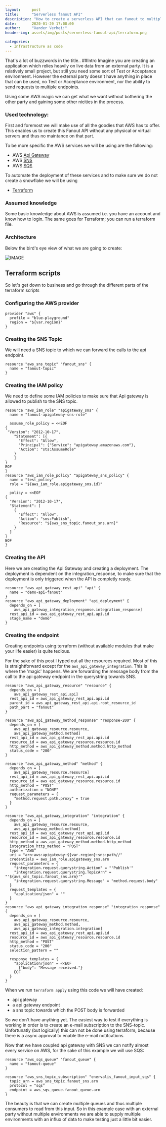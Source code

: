 ```yaml
---
layout:     post
title:      "Serverless fanout API"
description: "How to create a serverless API that can fanout to multiple services/environments"
date:       2020-01-20 17:00:00
author:     "Xander Verheij"
header-img: assets/img/posts/serverless-fanout-api/terraform.png

categories:
  - Infrastructure as code
---
```

That's a lot of buzzwords in the title..
##Intro
Imagine you are creating an application which relies heavily on live data from an external party.
It is a relatively small project, but still you need some sort of Test or Acceptance environment. 
However the external party doesn't have anything in place that can be used, no Test or Acceptance environment, nor the ability to send requests to multiple endpoints.

Using some AWS magic we can get what we want without bothering the other party and gaining some other nicities in the process.

### Used technology:
First and foremost we will make use of all the goodies that AWS has to offer. This enables us to create this Fanout API without any physical or virtual servers and thus no maintance on that part.

To be more specific the AWS services we will be using are the following:
* AWS [Api Gateway](https://aws.amazon.com/api-gateway/)
* AWS [SNS](https://aws.amazon.com/sns)
* AWS [SQS](https://aws.amazon.com/sqs)

To automate the deployment of these services and to make sure we do not create a snowflake we will be using
* [Terraform](https://www.terraform.io)

### Assumed knowledge
Some basic knowledge about AWS is assumed i.e. you have an account and know how to login.
The same goes for Terraform; you can run a terraform file.

### Architecture
Below the bird's eye view of what we are going to create:

![IMAGE](/assets/img/posts/serverless-fanout-api/1C335F82C1DA7BD673AFF75C439F6811.jpg)


## Terraform scripts

So let's get down to business and go through the different parts of the terraform scripts

### Configuring the AWS provider

```
provider "aws" {
  profile = "blue-playground"
  region = "${var.region}"
}
```

### Creating the SNS Topic
We will need a SNS topic to which we can forward the calls to the api endpoint.

```
resource "aws_sns_topic" "fanout_sns" {
  name = "fanout-topic"
}
```

### Creating the IAM policy
We need to define some IAM policies to make sure that Api gateway is allowed to publish to the SNS topic.

```
resource "aws_iam_role" "apigateway_sns" {
  name = "fanout-apigateway-sns-role"

  assume_role_policy = <<EOF
{
 "Version": "2012-10-17",
    "Statement": [{
      "Effect": "Allow",
      "Principal": {"Service": "apigateway.amazonaws.com"},
      "Action": "sts:AssumeRole"
    }
    ]
}
EOF
}
resource "aws_iam_role_policy" "apigateway_sns_policy" {
  name = "test_policy"
  role = "${aws_iam_role.apigateway_sns.id}"

  policy = <<EOF
{
  "Version": "2012-10-17",
  "Statement": [
    {
      "Effect": "Allow",
      "Action": "sns:Publish",
      "Resource": "${aws_sns_topic.fanout_sns.arn}"
    }
  ]
}
EOF
}
```

### Creating the API
Here we are creating the Api Gateway and creating a deployment. 
The deployment is dependent on the integration_response, to make sure that the deployment is only triggered when the API is completly ready.

```
resource "aws_api_gateway_rest_api" "api" {
  name = "demo-api-fanout"
}
resource "aws_api_gateway_deployment" "api_deployment" {
  depends_on = [
    aws_api_gateway_integration_response.integration_response]
  rest_api_id = aws_api_gateway_rest_api.api.id
  stage_name = "demo"
}
```

### Creating the endpoint
Creating endpoints using terraform (without available modules that make your life easier) is quite tedious.

For the sake of this post I typed out all the resources required. Most of this is straightforward except for the `aws_api_gateway_integration`. This is where the 'magic' happens. 
We are forwarding the message body from the call to the api gateway endpoint in the querystring towards SNS.

```
resource "aws_api_gateway_resource" "resource" {
  depends_on = [
    aws_api_gateway_rest_api.api]
  rest_api_id = aws_api_gateway_rest_api.api.id
  parent_id = aws_api_gateway_rest_api.api.root_resource_id
  path_part = "fanout"
}

resource "aws_api_gateway_method_response" "response-200" {
  depends_on = [
    aws_api_gateway_resource.resource,
    aws_api_gateway_method.method]
  rest_api_id = aws_api_gateway_rest_api.api.id
  resource_id = aws_api_gateway_resource.resource.id
  http_method = aws_api_gateway_method.method.http_method
  status_code = "200"
}

resource "aws_api_gateway_method" "method" {
  depends_on = [
    aws_api_gateway_resource.resource]
  rest_api_id = aws_api_gateway_rest_api.api.id
  resource_id = aws_api_gateway_resource.resource.id
  http_method = "POST"
  authorization = "NONE"
  request_parameters = {
    "method.request.path.proxy" = true
  }
}

resource "aws_api_gateway_integration" "integration" {
  depends_on = [
    aws_api_gateway_resource.resource,
    aws_api_gateway_method.method]
  rest_api_id = aws_api_gateway_rest_api.api.id
  resource_id = aws_api_gateway_resource.resource.id
  http_method = aws_api_gateway_method.method.http_method
  integration_http_method = "POST"
  type = "AWS"
  uri = "arn:aws:apigateway:${var.region}:sns:path//"
  credentials = aws_iam_role.apigateway_sns.arn
  request_parameters = {
    "integration.request.querystring.Action" = "'Publish'"
    "integration.request.querystring.TopicArn" = "'${aws_sns_topic.fanout_sns.arn}'"
    "integration.request.querystring.Message" = "method.request.body"
  }
  request_templates = {
    "application/json" = ""
  }
}
resource "aws_api_gateway_integration_response" "integration_response" {
  depends_on = [
    aws_api_gateway_resource.resource,
    aws_api_gateway_method.method,
    aws_api_gateway_integration.integration]
  rest_api_id = aws_api_gateway_rest_api.api.id
  resource_id = aws_api_gateway_resource.resource.id
  http_method = "POST"
  status_code = "200"
  selection_pattern = ""

  response_templates = {
    "application/json" = <<EOF
      {"body": "Message received."}
    EOF
  }
}
```

When we run `terraform apply` using this code we will have created:
* api gateway
* a api gateway endpoint
* a sns topic towards which the POST body is forwarded

So we don't have anything yet.
The easiest way to test if everything is working in order is to create an e-mail subscription to the SNS-topic.
Unfortunatly (but logically) this can not be done using terraform, because there is a async approval to enable the e-mail notifcations.


Now that we have coupled api gateway with SNS we can notify almost every service on AWS, for the sake of this example we will use SQS:

```
resource "aws_sqs_queue" "fanout_queue" {
  name = "fanout-queue"
}

resource "aws_sns_topic_subscription" "enervalis_fanout_input_sqs" {
  topic_arn = aws_sns_topic.fanout_sns.arn
  protocol = "sqs"
  endpoint = aws_sqs_queue.fanout_queue.arn
}
```

The beauty is that we can create multiple queues and thus multiple consumers to read from this input. So in this example case with an external party without multiple environments we are able to supply multiple environments with an influx of data to make testing just a little bit easier.

